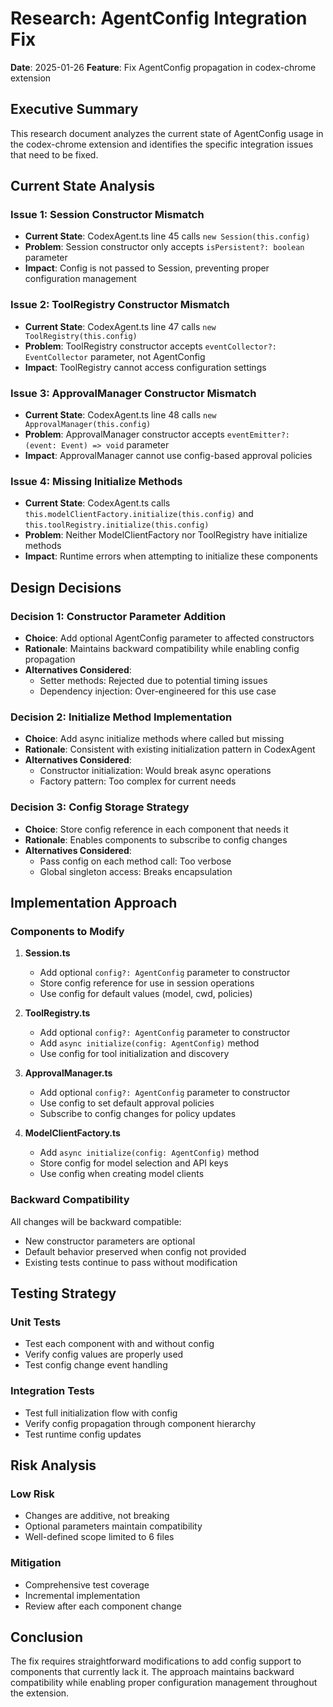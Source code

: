 # Research: AgentConfig Integration Fix

**Date**: 2025-01-26
**Feature**: Fix AgentConfig propagation in codex-chrome extension

## Executive Summary

This research document analyzes the current state of AgentConfig usage in the codex-chrome extension and identifies the specific integration issues that need to be fixed.

## Current State Analysis

### Issue 1: Session Constructor Mismatch
- **Current State**: CodexAgent.ts line 45 calls `new Session(this.config)`
- **Problem**: Session constructor only accepts `isPersistent?: boolean` parameter
- **Impact**: Config is not passed to Session, preventing proper configuration management

### Issue 2: ToolRegistry Constructor Mismatch
- **Current State**: CodexAgent.ts line 47 calls `new ToolRegistry(this.config)`
- **Problem**: ToolRegistry constructor accepts `eventCollector?: EventCollector` parameter, not AgentConfig
- **Impact**: ToolRegistry cannot access configuration settings

### Issue 3: ApprovalManager Constructor Mismatch
- **Current State**: CodexAgent.ts line 48 calls `new ApprovalManager(this.config)`
- **Problem**: ApprovalManager constructor accepts `eventEmitter?: (event: Event) => void` parameter
- **Impact**: ApprovalManager cannot use config-based approval policies

### Issue 4: Missing Initialize Methods
- **Current State**: CodexAgent.ts calls `this.modelClientFactory.initialize(this.config)` and `this.toolRegistry.initialize(this.config)`
- **Problem**: Neither ModelClientFactory nor ToolRegistry have initialize methods
- **Impact**: Runtime errors when attempting to initialize these components

## Design Decisions

### Decision 1: Constructor Parameter Addition
- **Choice**: Add optional AgentConfig parameter to affected constructors
- **Rationale**: Maintains backward compatibility while enabling config propagation
- **Alternatives Considered**:
  - Setter methods: Rejected due to potential timing issues
  - Dependency injection: Over-engineered for this use case

### Decision 2: Initialize Method Implementation
- **Choice**: Add async initialize methods where called but missing
- **Rationale**: Consistent with existing initialization pattern in CodexAgent
- **Alternatives Considered**:
  - Constructor initialization: Would break async operations
  - Factory pattern: Too complex for current needs

### Decision 3: Config Storage Strategy
- **Choice**: Store config reference in each component that needs it
- **Rationale**: Enables components to subscribe to config changes
- **Alternatives Considered**:
  - Pass config on each method call: Too verbose
  - Global singleton access: Breaks encapsulation

## Implementation Approach

### Components to Modify

1. **Session.ts**
   - Add optional `config?: AgentConfig` parameter to constructor
   - Store config reference for use in session operations
   - Use config for default values (model, cwd, policies)

2. **ToolRegistry.ts**
   - Add optional `config?: AgentConfig` parameter to constructor
   - Add `async initialize(config: AgentConfig)` method
   - Use config for tool initialization and discovery

3. **ApprovalManager.ts**
   - Add optional `config?: AgentConfig` parameter to constructor
   - Use config to set default approval policies
   - Subscribe to config changes for policy updates

4. **ModelClientFactory.ts**
   - Add `async initialize(config: AgentConfig)` method
   - Store config for model selection and API keys
   - Use config when creating model clients

### Backward Compatibility

All changes will be backward compatible:
- New constructor parameters are optional
- Default behavior preserved when config not provided
- Existing tests continue to pass without modification

## Testing Strategy

### Unit Tests
- Test each component with and without config
- Verify config values are properly used
- Test config change event handling

### Integration Tests
- Test full initialization flow with config
- Verify config propagation through component hierarchy
- Test runtime config updates

## Risk Analysis

### Low Risk
- Changes are additive, not breaking
- Optional parameters maintain compatibility
- Well-defined scope limited to 6 files

### Mitigation
- Comprehensive test coverage
- Incremental implementation
- Review after each component change

## Conclusion

The fix requires straightforward modifications to add config support to components that currently lack it. The approach maintains backward compatibility while enabling proper configuration management throughout the extension.